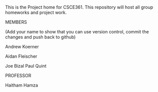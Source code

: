 This is the Project home for CSCE361.  This repository will host all group homeworks and project work.



MEMBERS

(Add your name to show that you can use version control,  commit the changes and push back to github)

Andrew Koerner

Aidan Fleischer

Joe Bizal
Paul Quint




PROFESSOR

Haitham Hamza
